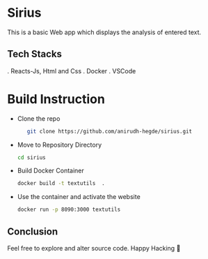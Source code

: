 # Sirius

This is a basic Web app which displays the analysis of entered text.

## Tech Stacks
. Reacts-Js, Html and Css
. Docker
. VSCode

# Build Instruction
- Clone the repo <br>
  ```sh
     git clone https://github.com/anirudh-hegde/sirius.git 
  ```
- Move to Repository Directory <br>
  ```sh 
  cd sirius 
  ```
- Build Docker Container <br>
  ```sh
  docker build -t textutils  .
  ```
- Use the container and activate the website
  ```sh
  docker run -p 8090:3000 textutils
  ```
## Conclusion
Feel free to explore and alter source code.
Happy Hacking 🚀
